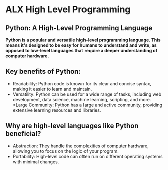 # ALX High Level Programming

## Python: A High-Level Programming Language

**Python is a popular and versatile high-level programming language. This means it's designed to be easy for humans to understand and write, as opposed to low-level languages that require a deeper understanding of computer hardware.**

## Key benefits of Python:

* Readability: Python code is known for its clear and concise syntax, making it easier to learn and maintain.
* Versatility: Python can be used for a wide range of tasks, including web development, data science, machine learning, scripting, and more.
*Large Community: Python has a large and active community, providing extensive learning resources and libraries.

## Why are high-level languages like Python beneficial?

* Abstraction: They handle the complexities of computer hardware, allowing you to focus on the logic of your program.
* Portability: High-level code can often run on different operating systems with minimal changes.
